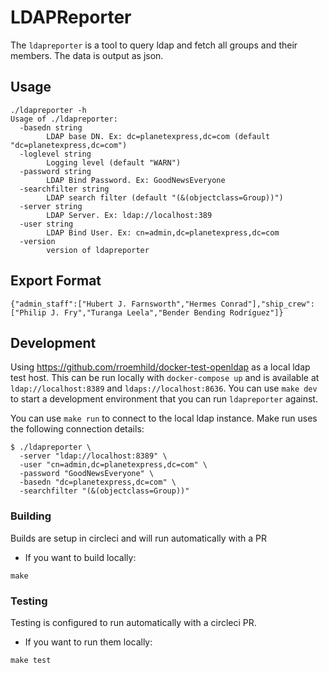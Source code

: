 # LDAPReporter

The `ldapreporter` is a tool to query ldap and fetch all groups and their members. The data is output as json.

## Usage

```shell
./ldapreporter -h
Usage of ./ldapreporter:
  -basedn string
        LDAP base DN. Ex: dc=planetexpress,dc=com (default "dc=planetexpress,dc=com")
  -loglevel string
        Logging level (default "WARN")
  -password string
        LDAP Bind Password. Ex: GoodNewsEveryone
  -searchfilter string
        LDAP search filter (default "(&(objectclass=Group))")
  -server string
        LDAP Server. Ex: ldap://localhost:389
  -user string
        LDAP Bind User. Ex: cn=admin,dc=planetexpress,dc=com
  -version
        version of ldapreporter
```

## Export Format

```shell
{"admin_staff":["Hubert J. Farnsworth","Hermes Conrad"],"ship_crew":["Philip J. Fry","Turanga Leela","Bender Bending Rodríguez"]}
```

## Development

Using <https://github.com/rroemhild/docker-test-openldap> as a local ldap test host. This can be run locally with `docker-compose up` and is available at `ldap://localhost:8389` and `ldaps://localhost:8636`. You can use `make dev` to start a development environment that you can run `ldapreporter` against.

You can use `make run` to connect to the local ldap instance. Make run uses the following connection details:

```shell
$ ./ldapreporter \
  -server "ldap://localhost:8389" \
  -user "cn=admin,dc=planetexpress,dc=com" \
  -password "GoodNewsEveryone" \
  -basedn "dc=planetexpress,dc=com" \
  -searchfilter "(&(objectclass=Group))"
```

### Building

Builds are setup in circleci and will run automatically with a PR

- If you want to build locally:

```shell
make
```

### Testing

Testing is configured to run automatically with a circleci PR.

- If you want to run them locally:

```shell
make test
```
